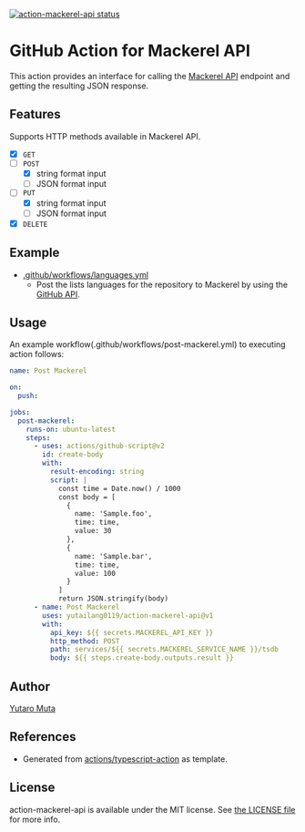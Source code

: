 <a href="https://github.com/yutailang0119/action-mackerel-api/actions"><img alt="action-mackerel-api status" src="https://github.com/yutailang0119/action-mackerel-api/workflows/build-test/badge.svg"></a>

# GitHub Action for Mackerel API

This action provides an interface for calling the [Mackerel API](https://mackerel.io/api-docs/) endpoint and getting the resulting JSON response.

## Features

Supports HTTP methods available in Mackerel API.

- [x] `GET`
- [ ] `POST`
    - [x] string format input
    - [ ] JSON format input
- [ ] `PUT`
    - [x] string format input
    - [ ] JSON format input
- [x] `DELETE`

## Example

- [.github/workflows/languages.yml](.github/workflows/languages.yml)
    - Post the lists languages for the repository ​​to Mackerel by using the [GitHub API](https://developer.github.com/v3/repos/#list-repository-languages).  

## Usage

An example workflow(.github/workflows/post-mackerel.yml) to executing action follows:

```yml
name: Post Mackerel

on:
  push:

jobs:
  post-mackerel:
    runs-on: ubuntu-latest
    steps:
      - uses: actions/github-script@v2
        id: create-body
        with:
          result-encoding: string
          script: |
            const time = Date.now() / 1000
            const body = [
              {
                name: 'Sample.foo',
                time: time,
                value: 30
              },
              {
                name: 'Sample.bar',
                time: time,
                value: 100
              }
            ]
            return JSON.stringify(body)
      - name: Post Mackerel
        uses: yutailang0119/action-mackerel-api@v1
        with:
          api_key: ${{ secrets.MACKEREL_API_KEY }}
          http_method: POST
          path: services/${{ secrets.MACKEREL_SERVICE_NAME }}/tsdb
          body: ${{ steps.create-body.outputs.result }}
```

## Author

[Yutaro Muta](https://github.com/yutailang0119)

## References

- Generated from [actions/typescript-action](https://github.com/actions/typescript-action) as template.

## License

action-mackerel-api is available under the MIT license. See [the LICENSE file](./LICENSE) for more info.
